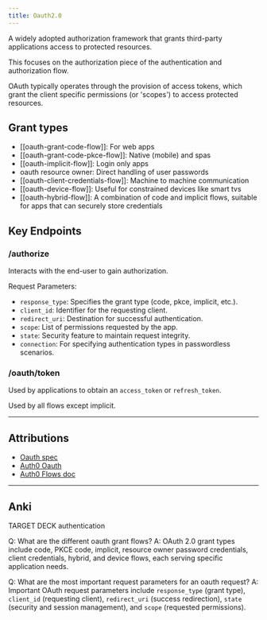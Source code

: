 ```yaml
---
title: Oauth2.0
---
```

A widely adopted authorization framework that grants third-party applications access to protected resources.

This focuses on the authorization piece of the authentication and authorization flow.

OAuth typically operates through the provision of access tokens, which grant the client specific permissions (or 'scopes') to access protected resources.

## Grant types
- [[oauth-grant-code-flow]]: For web apps
- [[oauth-grant-code-pkce-flow]]: Native (mobile) and spas
- [[oauth-implicit-flow]]: Login only apps
- oauth resource owner: Direct handling of user passwords
- [[oauth-client-credentials-flow]]: Machine to machine communication
- [[oauth-device-flow]]: Useful for constrained devices like smart tvs
- [[oauth-hybrid-flow]]: A combination of code and implicit flows, suitable for apps that can securely store credentials

## Key Endpoints
### /authorize
Interacts with the end-user to gain authorization.

Request Parameters:
- `response_type`: Specifies the grant type (code, pkce, implicit, etc.).
- `client_id`: Identifier for the requesting client.
- `redirect_uri`: Destination for successful authentication.
- `scope`: List of permissions requested by the app.
- `state`: Security feature to maintain request integrity.
- `connection`: For specifying authentication types in passwordless scenarios.


### /oauth/token

Used by applications to obtain an `access_token` or `refresh_token`. 

Used by all flows except implicit.

---
## Attributions
- [Oauth spec](https://datatracker.ietf.org/doc/html/rfc6749)
- [Auth0 Oauth](https://auth0.com/docs/authenticate/protocols/oauth)
- [Auth0 Flows doc](https://auth0.com/docs/get-started/authentication-and-authorization-flow)

----
## Anki

TARGET DECK
authentication

Q: What are the different oauth grant flows?
A: OAuth 2.0 grant types include code, PKCE code, implicit, resource owner password credentials, client credentials, hybrid, and device flows, each serving specific application needs.
<!--ID: 1700558287063-->


Q: What are the most important request parameters for an oauth request?
A:  Important OAuth request parameters include `response_type` (grant type), `client_id` (requesting client), `redirect_uri` (success redirection), `state` (security and session management), and `scope` (requested permissions).
<!--ID: 1702391047780-->




